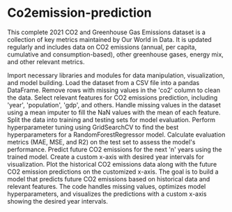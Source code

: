 # Co2emission-prediction
This complete 2021 CO2 and Greenhouse Gas Emissions dataset is a collection of key metrics maintained by Our World in Data. It is updated regularly and includes data on CO2 emissions (annual, per capita, cumulative and consumption-based), other greenhouse gases, energy mix, and other relevant metrics.

Import necessary libraries and modules for data manipulation, visualization, and model building.
Load the dataset from a CSV file into a pandas DataFrame.
Remove rows with missing values in the 'co2' column to clean the data.
Select relevant features for CO2 emissions prediction, including 'year', 'population', 'gdp', and others.
Handle missing values in the dataset using a mean imputer to fill the NaN values with the mean of each feature.
Split the data into training and testing sets for model evaluation.
Perform hyperparameter tuning using GridSearchCV to find the best hyperparameters for a RandomForestRegressor model.
Calculate evaluation metrics (MAE, MSE, and R2) on the test set to assess the model's performance.
Predict future CO2 emissions for the next 'n' years using the trained model.
Create a custom x-axis with desired year intervals for visualization.
Plot the historical CO2 emissions data along with the future CO2 emission predictions on the customized x-axis.
The goal is to build a model that predicts future CO2 emissions based on historical data and relevant features. The code handles missing values, optimizes model hyperparameters, and visualizes the predictions with a custom x-axis showing the desired year intervals.
